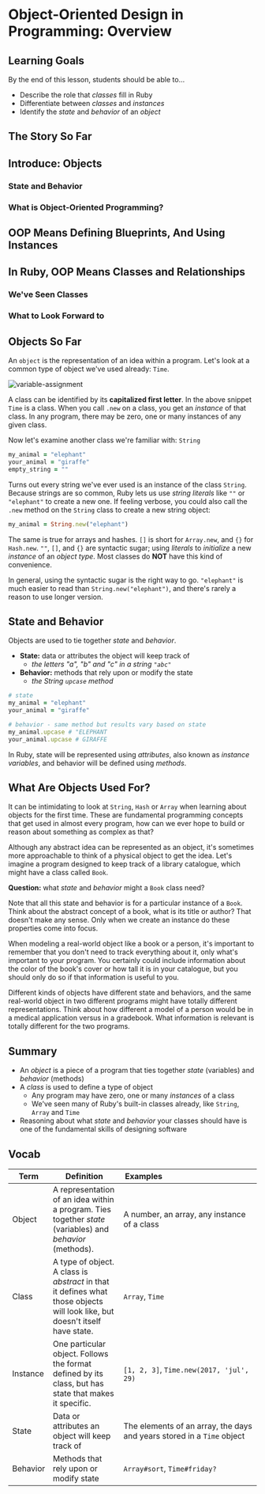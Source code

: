 # Object-Oriented Design in Programming: Overview

## Learning Goals

By the end of this lesson, students should be able to...
- Describe the role that _classes_ fill in Ruby
- Differentiate between _classes_ and _instances_
- Identify the _state_ and _behavior_ of an _object_

## The Story So Far

## Introduce: Objects

### State and Behavior

### What is Object-Oriented Programming?

## OOP Means Defining Blueprints, And Using Instances

## In Ruby, OOP Means Classes and Relationships

### We've Seen Classes

### What to Look Forward to

## Objects So Far

An `object` is the representation of an idea within a program. Let's look at a common type of object we've used already: `Time`.

![variable-assignment](images/variable-assignment.png)

A class can be identified by its __capitalized first letter__. In the above snippet `Time` is a class. When you call `.new` on a class, you get an _instance_ of that class. In any program, there may be zero, one or many instances of any given class.

Now let's examine another class we're familiar with: `String`

```ruby
my_animal = "elephant"
your_animal = "giraffe"
empty_string = ""
```

Turns out every string we've ever used is an instance of the class `String`. Because strings are so common, Ruby lets us use _string literals_ like `""` or `"elephant"` to create a new one. If feeling verbose, you could also call the `.new` method on the `String` class to create a new string object:

```ruby
my_animal = String.new("elephant")
```

The same is true for arrays and hashes. `[]` is short for `Array.new`, and `{}` for `Hash.new`. `""`, `[]`, and `{}` are syntactic sugar; using _literals_ to _initialize_ a new _instance_ of an _object type_. Most classes do **NOT** have this kind of convenience.

In general, using the syntactic sugar is the right way to go. `"elephant"` is much easier to read than `String.new("elephant")`, and there's rarely a reason to use longer version.

## State and Behavior

Objects are used to tie together _state_ and _behavior_.
- **State:** data or attributes the object will keep track of
    - _the letters "a", "b" and "c" in a string `"abc"`_
- **Behavior:** methods that rely upon or modify the state
    - _the String `upcase` method_

```ruby
# state
my_animal = "elephant"
your_animal = "giraffe"

# behavior - same method but results vary based on state
my_animal.upcase # "ELEPHANT
your_animal.upcase # GIRAFFE
```

In Ruby, state will be represented using _attributes_, also known as _instance variables_, and behavior will be defined using _methods_.

## What Are Objects Used For?

It can be intimidating to look at `String`, `Hash` or `Array` when learning about objects for the first time. These are fundamental programming concepts that get used in almost every program, how can we ever hope to build or reason about something as complex as that?

Although any abstract idea can be represented as an object, it's sometimes more approachable to think of a physical object to get the idea. Let's imagine a program designed to keep track of a library catalogue, which might have a class called `Book`.

**Question:** what _state_ and _behavior_ might a `Book` class need?

Note that all this state and behavior is for a particular instance of a `Book`. Think about the abstract concept of a book, what is its title or author? That doesn't make any sense. Only when we create an instance do these properties come into focus.

When modeling a real-world object like a book or a person, it's important to remember that you don't need to track everything about it, only what's important to your program. You certainly could include information about the color of the book's cover or how tall it is in your catalogue, but you should only do so if that information is useful to you.

Different kinds of objects have different state and behaviors, and the same real-world object in two different programs might have totally different representations. Think about how different a model of a person would be in a medical application versus in a gradebook. What information is relevant is totally different for the two programs.

## Summary

- An _object_ is a piece of a program that ties together _state_ (variables) and _behavior_ (methods)
- A _class_ is used to define a type of object
  - Any program may have zero, one or many _instances_ of a class
  - We've seen many of Ruby's built-in classes already, like `String`, `Array` and `Time`
- Reasoning about what _state_ and _behavior_ your classes should have is one of the fundamental skills of designing software

## Vocab

Term              | Definition | Examples&nbsp;&nbsp;&nbsp;&nbsp;&nbsp;&nbsp;&nbsp;&nbsp;&nbsp;&nbsp;&nbsp;&nbsp;&nbsp;&nbsp;&nbsp;&nbsp;&nbsp;&nbsp;&nbsp;&nbsp;&nbsp;&nbsp;&nbsp;&nbsp;&nbsp;&nbsp;&nbsp;&nbsp;&nbsp;&nbsp;&nbsp;&nbsp;&nbsp;&nbsp;&nbsp;&nbsp;&nbsp;&nbsp;&nbsp;&nbsp;&nbsp;&nbsp;
---               | ---        | ---
Object            | A representation of an idea within a program. Ties together _state_ (variables) and _behavior_ (methods). | A number, an array, any instance of a class
Class             | A type of object. A class is _abstract_ in that it defines what those objects will look like, but doesn't itself have state. | `Array`, `Time`
Instance          | One particular object. Follows the format defined by its class, but has state that makes it specific. | `[1, 2, 3]`, `Time.new(2017, 'jul', 29)`
State             | Data or attributes an object will keep track of | The elements of an array, the days and years stored in a `Time` object
Behavior          | Methods that rely upon or modify state | `Array#sort`, `Time#friday?`

